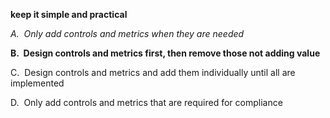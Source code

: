 **keep it simple and practical**

*A.  Only add controls and metrics when they are needed*

**B.  Design controls and metrics first, then remove those not adding value**

C.  Design controls and metrics and add them individually until all are implemented

D.  Only add controls and metrics that are required for compliance